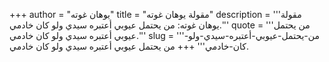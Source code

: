 +++
author = "يوهان غوته"
title = "مقولة يوهان غوته"
description = '''مقولة يوهان غوته: من يحتمل عيوبي أعتبره سيدي ولو كان خادمي.'''
quote = '''من يحتمل عيوبي أعتبره سيدي ولو كان خادمي.'''
slug = '''من-يحتمل-عيوبي-أعتبره-سيدي-ولو-كان-خادمي'''
+++
من يحتمل عيوبي أعتبره سيدي ولو كان خادمي.
